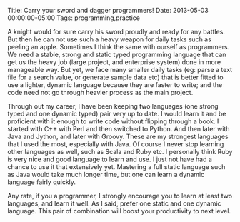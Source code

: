 Title: Carry your sword and dagger programmers!
Date: 2013-05-03 00:00:00-05:00
Tags: programming,practice



A knight would for sure carry his sword proudly and ready for any
battles. But then he can not use such a heavy weapon for daily tasks
such as peeling an apple. Sometimes I think the same with ourself as
programmers. We need a stable, strong and static typed programming
language that can get us the heavy job (large project, and enterprise
system) done in more manageable way. But yet, we face many smaller daily
tasks (eg: parse a text file for a search value, or generate sample data
etc) that is better fitted to use a lighter, dynamic language because
they are faster to write; and the code need not go through heavier
process as the main project.

Through out my career, I have been keeping two languages (one strong
typed and one dynamic typed) pair very up to date. I would learn it and
be proficient with it enough to write code without flipping through a
book. I started with C++ with Perl and then switched to Python. And then
later with Java and Jython, and later with Groovy. These are my
strongest languages that I used the most, especially with Java. Of
course I never stop learning other languages as well, such as Scala and
Ruby etc. I personally think Ruby is very nice and good language to
learn and use. I just not have had a chance to use it that extensively
yet. Mastering a full static language such as Java would take much
longer time, but one can learn a dynamic language fairly quickly.

Any rate, if you a programmer, I strongly encourage you to learn at
least two languages, and learn it well. As I said, prefer one static and
one dynamic language. This pair of combination will boost your
productivity to next level.

